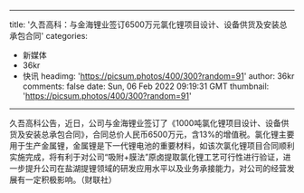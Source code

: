 
---
title: '久吾高科：与金海锂业签订6500万元氯化锂项目设计、设备供货及安装总承包合同'
categories: 
 - 新媒体
 - 36kr
 - 快讯
headimg: 'https://picsum.photos/400/300?random=91'
author: 36kr
comments: false
date: Sun, 06 Feb 2022 09:19:31 GMT
thumbnail: 'https://picsum.photos/400/300?random=91'
---

<div>   
久吾高科公告，近日，公司与金海锂业签订了《1000吨氯化锂项目设计、设备供货及安装总承包合同》，合同总价人民币6500万元，含13%的增值税。氯化锂主要用于生产金属锂，金属锂是下一代锂电池的重要材料，如该次氯化锂项目合同顺利实施完成，将有利于对公司“吸附+膜法”原卤提取氯化锂工艺可行性进行验证，进一步提升公司在盐湖提锂领域的研发应用水平以及业务承接能力，对公司的经营发展有一定积极影响。（财联社）  
</div>
            